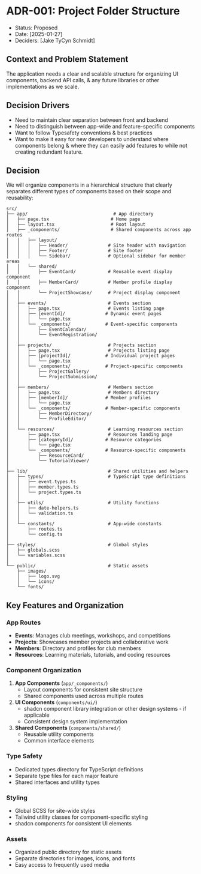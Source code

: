# ADR-001: Project Folder Structure

- Status: Proposed
- Date: [2025-01-27]
- Deciders: [Jake TyCyn Schmidt]

## Context and Problem Statement

The application needs a clear and scalable structure for organizing UI components, backend API calls, & any future libraries or other implementations as we scale.

## Decision Drivers

- Need to maintain clear separation between front and backend
- Need to distinguish between app-wide and feature-specific components
- Want to follow Typesafety conventions & best practices
- Want to make it easy for new developers to understand where components belong & where they can easily add features to while not creating redundant feature.

## Decision

We will organize components in a hierarchical structure that clearly separates different types of components based on their scope and reusability:

```
src/
├── app/                                # App directory
│   ├── page.tsx                       # Home page
│   ├── layout.tsx                     # Root layout
│   ├── _components/                   # Shared components across app routes
│   │   ├── layout/
│   │   │   ├── Header/               # Site header with navigation
│   │   │   ├── Footer/               # Site footer
│   │   │   └── Sidebar/              # Optional sidebar for member areas
│   │   └── shared/
│   │       ├── EventCard/            # Reusable event display component
│   │       ├── MemberCard/           # Member profile display component
│   │       └── ProjectShowcase/      # Project display component
│   │
│   ├── events/                       # Events section
│   │   ├── page.tsx                  # Events listing page
│   │   ├── [eventId]/               # Dynamic event pages
│   │   │   └── page.tsx
│   │   └── _components/             # Event-specific components
│   │       ├── EventCalendar/
│   │       └── EventRegistration/
│   │
│   ├── projects/                     # Projects section
│   │   ├── page.tsx                  # Projects listing page
│   │   ├── [projectId]/             # Individual project pages
│   │   │   └── page.tsx
│   │   └── _components/             # Project-specific components
│   │       ├── ProjectGallery/
│   │       └── ProjectSubmission/
│   │
│   ├── members/                      # Members section
│   │   ├── page.tsx                  # Members directory
│   │   ├── [memberId]/              # Member profiles
│   │   │   └── page.tsx
│   │   └── _components/             # Member-specific components
│   │       ├── MemberDirectory/
│   │       └── ProfileEditor/
│   │
│   └── resources/                    # Learning resources section
│       ├── page.tsx                  # Resources landing page
│       ├── [categoryId]/            # Resource categories
│       │   └── page.tsx
│       └── _components/             # Resource-specific components
│           ├── ResourceCard/
│           └── TutorialViewer/
│
├── lib/                              # Shared utilities and helpers
│   ├── types/                        # TypeScript type definitions
│   │   ├── event.types.ts
│   │   ├── member.types.ts
│   │   └── project.types.ts
│   │
│   ├── utils/                        # Utility functions
│   │   ├── date-helpers.ts
│   │   └── validation.ts
│   │
│   └── constants/                    # App-wide constants
│       ├── routes.ts
│       └── config.ts
│
├── styles/                           # Global styles
│   ├── globals.scss
│   └── variables.scss
│
└── public/                           # Static assets
    ├── images/
    │   ├── logo.svg
    │   └── icons/
    └── fonts/
```

## Key Features and Organization

### App Routes

- **Events**: Manages club meetings, workshops, and competitions
- **Projects**: Showcases member projects and collaborative work
- **Members**: Directory and profiles for club members
- **Resources**: Learning materials, tutorials, and coding resources

### Component Organization

1. **App Components** (`app/_components/`)
   - Layout components for consistent site structure
   - Shared components used across multiple routes
2. **UI Components** (`components/ui/`)
   - shadcn component library integration or other design systems - if applicable
   - Consistent design system implementation
3. **Shared Components** (`components/shared/`)
   - Reusable utility components
   - Common interface elements

### Type Safety

- Dedicated types directory for TypeScript definitions
- Separate type files for each major feature
- Shared interfaces and utility types

### Styling

- Global SCSS for site-wide styles
- Tailwind utility classes for component-specific styling
- shadcn components for consistent UI elements

### Assets

- Organized public directory for static assets
- Separate directories for images, icons, and fonts
- Easy access to frequently used media
